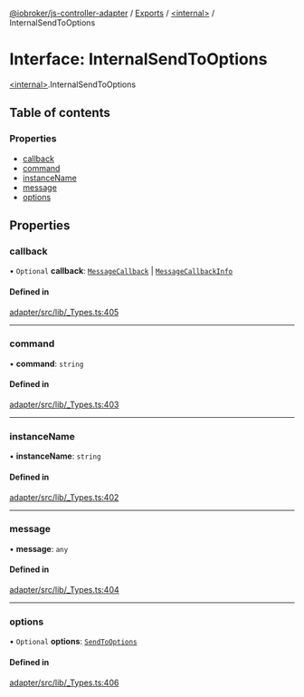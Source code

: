 [@iobroker/js-controller-adapter](../README.md) / [Exports](../modules.md) / [\<internal\>](../modules/internal_.md) / InternalSendToOptions

# Interface: InternalSendToOptions

[\<internal\>](../modules/internal_.md).InternalSendToOptions

## Table of contents

### Properties

- [callback](internal_.InternalSendToOptions.md#callback)
- [command](internal_.InternalSendToOptions.md#command)
- [instanceName](internal_.InternalSendToOptions.md#instancename)
- [message](internal_.InternalSendToOptions.md#message)
- [options](internal_.InternalSendToOptions.md#options)

## Properties

### callback

• `Optional` **callback**: [`MessageCallback`](../modules/internal_.md#messagecallback) \| [`MessageCallbackInfo`](internal_.MessageCallbackInfo.md)

#### Defined in

[adapter/src/lib/_Types.ts:405](https://github.com/ioBroker/ioBroker.js-controller/blob/a0e0bc1d/packages/adapter/src/lib/_Types.ts#L405)

___

### command

• **command**: `string`

#### Defined in

[adapter/src/lib/_Types.ts:403](https://github.com/ioBroker/ioBroker.js-controller/blob/a0e0bc1d/packages/adapter/src/lib/_Types.ts#L403)

___

### instanceName

• **instanceName**: `string`

#### Defined in

[adapter/src/lib/_Types.ts:402](https://github.com/ioBroker/ioBroker.js-controller/blob/a0e0bc1d/packages/adapter/src/lib/_Types.ts#L402)

___

### message

• **message**: `any`

#### Defined in

[adapter/src/lib/_Types.ts:404](https://github.com/ioBroker/ioBroker.js-controller/blob/a0e0bc1d/packages/adapter/src/lib/_Types.ts#L404)

___

### options

• `Optional` **options**: [`SendToOptions`](internal_.SendToOptions.md)

#### Defined in

[adapter/src/lib/_Types.ts:406](https://github.com/ioBroker/ioBroker.js-controller/blob/a0e0bc1d/packages/adapter/src/lib/_Types.ts#L406)
